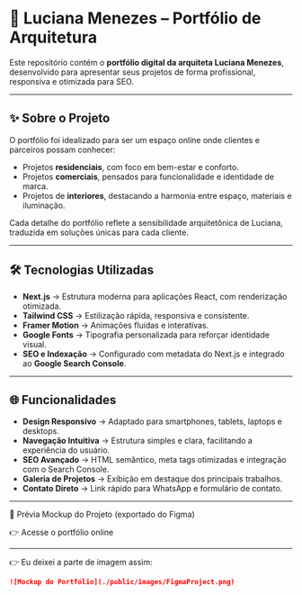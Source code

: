 # 🌿 Luciana Menezes – Portfólio de Arquitetura  

Este repositório contém o **portfólio digital da arquiteta Luciana Menezes**, desenvolvido para apresentar seus projetos de forma profissional, responsiva e otimizada para SEO.  

---

## ✨ Sobre o Projeto  

O portfólio foi idealizado para ser um espaço online onde clientes e parceiros possam conhecer:  
- Projetos **residenciais**, com foco em bem-estar e conforto.  
- Projetos **comerciais**, pensados para funcionalidade e identidade de marca.  
- Projetos de **interiores**, destacando a harmonia entre espaço, materiais e iluminação.  

Cada detalhe do portfólio reflete a sensibilidade arquitetônica de Luciana, traduzida em soluções únicas para cada cliente.  

---

## 🛠️ Tecnologias Utilizadas  

- **Next.js** → Estrutura moderna para aplicações React, com renderização otimizada.  
- **Tailwind CSS** → Estilização rápida, responsiva e consistente.  
- **Framer Motion** → Animações fluidas e interativas.  
- **Google Fonts** → Tipografia personalizada para reforçar identidade visual.  
- **SEO e Indexação** → Configurado com metadata do Next.js e integrado ao **Google Search Console**.  

---

## 🌐 Funcionalidades  

- **Design Responsivo** → Adaptado para smartphones, tablets, laptops e desktops.  
- **Navegação Intuitiva** → Estrutura simples e clara, facilitando a experiência do usuário.  
- **SEO Avançado** → HTML semântico, meta tags otimizadas e integração com o Search Console.  
- **Galeria de Projetos** → Exibição em destaque dos principais trabalhos.  
- **Contato Direto** → Link rápido para WhatsApp e formulário de contato.  

---

📸 Prévia
Mockup do Projeto (exportado do Figma)

👉 Acesse o portfólio online

---

👉 Eu deixei a parte de imagem assim:  

```markdown
![Mockup do Portfólio](./public/images/FigmaProject.png)